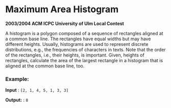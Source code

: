 # Maximum Area Histogram

**2003/2004 ACM ICPC University of Ulm Local Contest**

A histogram is a polygon composed of a sequence of rectangles aligned at a common base line. The rectangles have equal widths but may have different heights. Usually, histograms are used to represent discrete distributions, e.g., the frequencies of characters in texts. Note that the order of the rectangles, i.e., their heights, is important. Given, heights of rectangles, calculate the area of the largest rectangle in a histogram that is aligned at the common base line, too.

### Example:
**Input** : `[2, 1, 4, 5, 1, 3, 3]`

**Output:** : `8`
